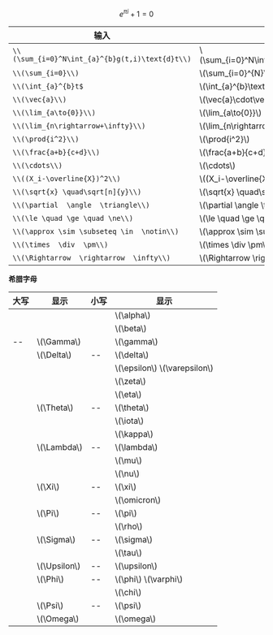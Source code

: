 <script src='https://cdnjs.cloudflare.com/ajax/libs/mathjax/2.7.5/MathJax.js?config=TeX-MML-AM_CHTML' async></script>
 

$$e^{\pi{i}}+1=0$$
  
|**输入**| **显示**|
|--|--|
|`\\(\sum_{i=0}^N\int_{a}^{b}g(t,i)\text{d}t\\)`|\\(\sum_{i=0}^N\int_{a}^{b}g(t,i)\text{d}t\\)|
|`\\(\sum_{i=0}\\)`|\\(\sum_{i=0}^{N}\\)|
|`\\(\int_{a}^{b}t$`  |\\(\int_{a}^{b}\text{d}t\\)|
|`\\(\vec{a}\\)`|\\(\vec{a}\cdot\vec{b}\\)|
|`\\(\lim_{a\to{0}}\\)`|\\(\lim_{a\to{0}}\\)|
|`\\(\lim_{n\rightarrow+\infty}\\)`|\\(\lim_{n\rightarrow+\infty}\\)|
|`\\(\prod{i^2}\\)`|\\(\prod{i^2}\\)|
|`\\(\frac{a+b}{c+d}\\)`|\\(\frac{a+b}{c+d}\\)|
|`\\(\cdots\\)`|\\(\cdots\\)|
|`\\((X_i-\overline{X})^2\\)`|\\((X_i-\overline{X})^2\\)|
|`\\(\sqrt{x} \quad\sqrt[n]{y}\\)`|\\(\sqrt{x} \quad\sqrt[n]{y}\\)|
|`\\(\partial  \angle  \triangle\\)`|\\(\partial  \angle  \triangle\\)|
|`\\(\le \quad \ge \quad \ne\\)`|\\(\le \quad \ge \quad \ne\\)|
|`\\(\approx \sim \subseteq \in  \notin\\)`|\\(\approx \sim \subseteq \in  \notin\\)|
|`\\(\times  \div  \pm\\)`|\\(\times  \div  \pm\\)|
|`\\(\Rightarrow  \rightarrow  \infty\\)`|\\(\Rightarrow  \rightarrow  \infty\\)|



**希腊字母**

|**大写**|**显示**  |**小写**|**显示**|
|--|--|--|--|
||||\\(\alpha\\)|
||||\\(\beta\\)|
|--|\\(\Gamma\\)||\\(\gamma\\)|
||\\(\Delta\\)|--|\\(\delta\\)|
||||\\(\epsilon\\) \\(\varepsilon\\)|
||||\\(\zeta\\)|
||||\\(\eta\\)|
||\\(\Theta\\)|--|\\(\theta\\)|
||||\\(\iota\\)|
||||\\(\kappa\\)|
||\\(\Lambda\\)|--|\\(\lambda\\)|
||||\\(\mu\\)|
||||\\(\nu\\)|
||\\(\Xi\\)|--|\\(\xi\\)|
||||\\(\omicron\\)|
||\\(\Pi\\)|--|\\(\pi\\)|
||||\\(\rho\\)|
||\\(\Sigma\\)|--|\\(\sigma\\)|
||||\\(\tau\\)|
||\\(\Upsilon\\)|--|\\(\upsilon\\)|
||\\(\Phi\\)|--|\\(\phi\\)  \\(\varphi\\)|
||||\\(\chi\\)|
||\\(\Psi\\)|--|\\(\psi\\)|
||\\(\Omega\\)||\\(\omega\\)|



